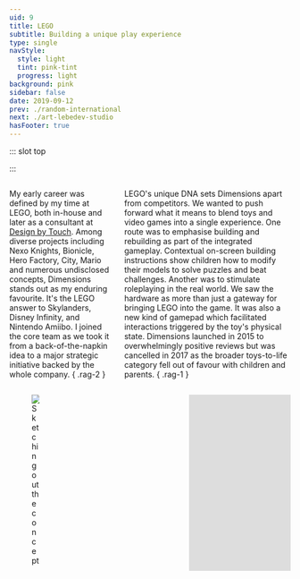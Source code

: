 ```yaml
---
uid: 9
title: LEGO
subtitle: Building a unique play experience
type: single
navStyle:
  style: light
  tint: pink-tint
  progress: light
background: pink
sidebar: false
date: 2019-09-12
prev: ./random-international
next: ./art-lebedev-studio
hasFooter: true
---
```


::: slot top

<Stage-ProjectStage rag="rag-6" ragTitle="rag-3" platform="Product" ctaLabel="none" ctaUrl="#"
description="I was a core member of a skunkworks team tasked with blending brick building with video games.">

<template v-slot:visual-column>
  <figure class="lego-image">
    <Heros-ImageHero src="/images/lego/lego-comp.svg" alt="Ecosia mobile devices"/>
  </figure>
</template>


<template v-slot:platform>

Integrated video game, peripherals and toys

</template>

<template v-slot:timeframe>

2014

</template>

<template v-slot:my-role>

Interaction and Industrial Designer

</template>

<template v-slot:team>

Design Manager
~ Manufacturing Engineer

</template>

</Stage-ProjectStage>

<style lang="sass">

.lego-image
  position: absolute
  left: -32%
  width: 50vw
  top: -16%

</style>

:::


<Content-FreeSection padding="is-initial is-continuous">

<div class="columns">
<div class="column">

My early career was defined by my time at LEGO, both in-house and later as a consultant at [Design by Touch](https://www.designbytouch.com/). Among diverse projects including Nexo Knights, Bionicle, Hero Factory, City, Mario and numerous undisclosed concepts, Dimensions stands out as my enduring favourite. It's the LEGO answer to Skylanders, Disney Infinity, and Nintendo Amiibo. I joined the core team as we took it from a back-of-the-napkin idea to a major strategic initiative backed by the whole company.
{ .rag-2 }

</div>
<div class="column">

LEGO's unique DNA sets Dimensions apart from competitors. We wanted to push forward what it means to blend toys and video games into a single experience. One route was to emphasise building and rebuilding as part of the integrated gameplay. Contextual on-screen building instructions show children how to modify their models to solve puzzles and beat challenges. Another was to stimulate roleplaying in the real world. We saw the hardware as more than just a gateway for bringing LEGO into the game. It was also a new kind of gamepad which facilitated interactions triggered by the toy's physical state. Dimensions launched in 2015 to overwhelmingly positive reviews but was cancelled in 2017 as the broader toys-to-life category fell out of favour with children and parents.
{ .rag-1 }

</div>
</div>

<!--

It brings together unlikely allies in a mash-up multiverse.


Encourage kids to build crazy cross-brand combinations. This is the essence of LEGO. It's what children are gleefully doing themselves already. As part of the value proposition: only possible given LEGOs amazing relationships with global entertainment brands. Linking to the LEGO Movie.


Characters, power-ups and vehicles are loaded into the game by placing them on the Toypad.
Children are encouraged to build and rebuild models to solve puzzles and challenges, following contextual on-screen building instructions.

LEGO's unique DNA sets it apart.

Bridging the gap between bricks and video games

Like any LEGO building set, LEGO Dimensions is a system of play - expandable platform for digital crossover play.

Children
Physical characters, powerups and vehicles are loaded into the game by placing them on the Toypad. Assigning the tag in the Toypad teleportation core and then placing the model and tag in the play space. Save the Toy Tag with the current character or model. On-screen building instructions.

Emphasised building and rebuilding as part of the gameplay. Built and rebuilt, unlocking new powers and abilities.
3-in-1 Building. Build and then rebuild to power-up every vehicle and gadget. Each can be built a total of three times providing super-charged, in-game abilities with each upgrade.
The LEGO Toy Pad is more than a gateway for bringing physical LEGO into the game. It's also a new kind of gamepad. It lights-up, flashes and even changes color to give players clues as to where to go, what to look for, or how to solve a puzzle. Gamers command the action – where and when the physical toys are moved on the LEGO Toy Pad will impact what happens in the game.


Where the game's innovative designs push forward what it means to blend toys and games into a single experience


Fulfilling a childhood dream working as an intern at LEGO in Billund. Later as a design consultant via Design by Touch.
This is one of my favourite projects. Among dozens I developed for LEGO. With the greatest reach.

 One standout projects was LEGO Dimensions, where I helped develop a unique approach to the toys-to-life category.

 Get your builder a LEGO® DIMENSIONS™ mash-up multiverse! They can collect their favourite characters and bring them to life in the video game!

 When a mysterious and powerful vortex suddenly appears in various LEGO worlds, different characters from DC Comics, The Lord of the Rings and The LEGO Movie are swept away. To save their friends, Batman, Gandalf and Wyldstyle bravely jump into the vortex and quickly find themselves fighting to save all of LEGO humanity. Let creativity be the guide to a building and gaming adventure - journey through unexpected worlds and team-up with unlikely allies on the quest to defeat the evil Lord Vortech. Play with different from different worlds together in one LEGO videogame, and use each other's vehicles and gadgets in a way never before possible. LEGO Bad Cop driving the DeLorean Time Machine. Why not?! The LEGO Ninja go Masters of Spinjitsu fighting alongside Wonder Woman...yes, please! Get ready to break the rules, because the only rule with LEGO Dimensions is that there are no rules.

The LEGO DIMENSIONS Starter Pack has everything you need to set out on epic mash-up adventures filled with iconic worlds and unlikely allies as you’ve never seen them before. Build the minifigure heroes and fire-up the game to start the experience, then follow the in-game build instructions to assemble the loose bricks into the LEGO Gateway, and place the structure on the LEGO Toy Pad.  There’s a whole multiverse of puzzles to solve, and challenges and enemies to face, and when you’re ready for more, collect level, team & fun packs to expand your collection. Use whatever minifigure with whichever vehicle or gadget – go ahead… break the rules!


 -->


</Content-FreeSection>




<Content-FreeSection padding="is-large">

<div class="columns is-multiline">
  <div class="column is-half">
    <figure class="image is-lego">
      <img class="lazyload" data-src="/images/lego/lego-sketches.jpg" alt="Sketching out the concept">
    </figure>
  </div>

  <div class="column is-half">
    <figure class="image is-lego">
      <img class="lazyload" data-src="/images/lego/lego-details.jpg" alt="Refining details">
    </figure>
  </div>

  <div class="column is-half">
    <figure class="image is-16by9">
      <img class="lazyload" data-src="/images/lego/Lego-dimensions.jpg" alt="Trailer still">
    </figure>
  </div>


  <div class="column is-half">
    <figure class="image is-16by9">
      <iframe width="560" height="315" src="https://www.youtube.com/embed/0kmnrwfDewo" frameborder="0" allow="picture-in-picture" allowfullscreen></iframe>
    </figure>
  </div>

</div>



</Content-FreeSection>
